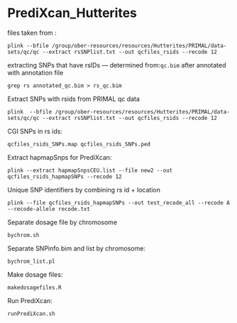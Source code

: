 # PrediXcan_Hutterites

files taken from :

    plink --bfile /group/ober-resources/resources/Hutterites/PRIMAL/data-sets/qc/qc --extract rsSNPlist.txt --out qcfiles_rsids --recode 12

extracting SNPs that have rsIDs — determined from:`qc.bim` after annotated with annotation file

    grep rs annotated_qc.bim > rs_qc.bim

Extract SNPs with rsids from PRIMAL qc data

    plink  --bfile /group/ober-resources/resources/Hutterites/PRIMAL/data-sets/qc/qc --extract rsSNPlist.txt --out qcfiles_rsids --recode 12

CGI SNPs in rs ids:

    qcfiles_rsids_SNPs.map qcfiles_rsids_SNPs.ped

Extract hapmapSnps for PrediXcan:

    plink --extract hapmapSnpsCEU.list --file new2 --out qcfiles_rsids_hapmapSNPs --recode 12    

Unique SNP identifiers by combining rs id + location

    plink --file qcfiles_rsids_hapmapSNPs --out test_recode_all --recode A --recode-allele recode.txt

Separate dosage file by chromosome

    bychrom.sh
  
Separate SNPinfo.bim and list by chromosome:

    bychrom_list.pl

Make dosage files:

    makedosagefiles.R

Run PrediXcan:

    runPrediXcan.sh

